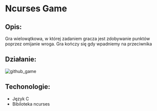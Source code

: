 # Ncurses Game


## Opis:
Gra wielowątkowa, w której zadaniem gracza jest zdobywanie punktów poprzez omijanie wroga. Gra kończy się gdy wpadniemy na przeciwnika
## Działanie:

![github_game](https://user-images.githubusercontent.com/72406032/95146197-847ca600-077d-11eb-839e-fdfcfcea65f0.gif)

## Techonologie:
<ul>
  <li>Język C</li>
  <li>Bibiloteka ncurses</li>
</ul>

